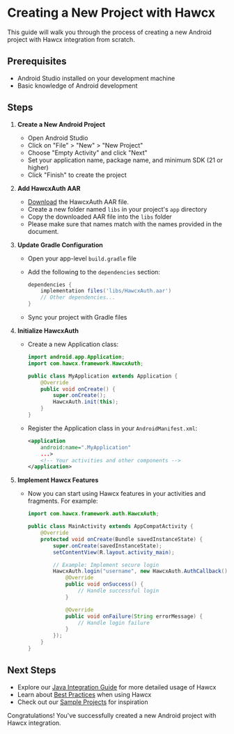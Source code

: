 # Creating a New Project with Hawcx

This guide will walk you through the process of creating a new Android project with Hawcx integration from scratch.

## Prerequisites

- Android Studio installed on your development machine
- Basic knowledge of Android development

## Steps

1. **Create a New Android Project**
   - Open Android Studio
   - Click on "File" > "New" > "New Project"
   - Choose "Empty Activity" and click "Next"
   - Set your application name, package name, and minimum SDK (21 or higher)
   - Click "Finish" to create the project

2. **Add HawcxAuth AAR**
   - [Download](https://github.com/hawcx/android_sdk/releases/download/v0.2.1/hawcx.aar) the HawcxAuth AAR file.
   - Create a new folder named `libs` in your project's `app` directory
   - Copy the downloaded AAR file into the `libs` folder
   - Please make sure that names match with the names provided in the document.

3. **Update Gradle Configuration**
   - Open your app-level `build.gradle` file
   - Add the following to the `dependencies` section:

     ```gradle
     dependencies {
         implementation files('libs/HawcxAuth.aar')
         // Other dependencies...
     }
     ```
   - Sync your project with Gradle files

4. **Initialize HawcxAuth**
   - Create a new Application class:

     ```java
     import android.app.Application;
     import com.hawcx.framework.HawcxAuth;

     public class MyApplication extends Application {
         @Override
         public void onCreate() {
             super.onCreate();
             HawcxAuth.init(this);
         }
     }
     ```
   - Register the Application class in your `AndroidManifest.xml`:

     ```xml
     <application
         android:name=".MyApplication"
         ...>
         <!-- Your activities and other components -->
     </application>
     ```

5. **Implement Hawcx Features**
   - Now you can start using Hawcx features in your activities and fragments. For example:

     ```java
     import com.hawcx.framework.auth.HawcxAuth;

     public class MainActivity extends AppCompatActivity {
         @Override
         protected void onCreate(Bundle savedInstanceState) {
             super.onCreate(savedInstanceState);
             setContentView(R.layout.activity_main);

             // Example: Implement secure login
             HawcxAuth.login("username", new HawcxAuth.AuthCallback() {
                 @Override
                 public void onSuccess() {
                     // Handle successful login
                 }

                 @Override
                 public void onFailure(String errorMessage) {
                     // Handle login failure
                 }
             });
         }
     }
     ```

## Next Steps

- Explore our [Java Integration Guide](java-integration.md) for more detailed usage of Hawcx
- Learn about [Best Practices](best-practices.md) when using Hawcx
- Check out our [Sample Projects](sample-projects.md) for inspiration

Congratulations! You've successfully created a new Android project with Hawcx integration.

